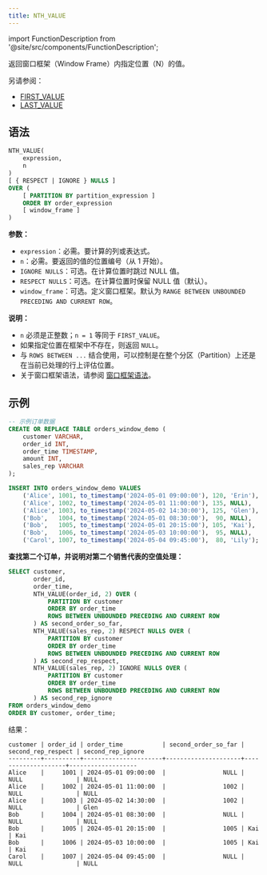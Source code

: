 ```yaml
---
title: NTH_VALUE
---
```


import FunctionDescription from '@site/src/components/FunctionDescription';

<FunctionDescription description="引入或更新于：v1.2.697"/>

返回窗口框架（Window Frame）内指定位置（N）的值。

另请参阅：

- [FIRST_VALUE](first-value.md)
- [LAST_VALUE](last-value.md)

## 语法

```sql
NTH_VALUE(
    expression, 
    n
) 
[ { RESPECT | IGNORE } NULLS ] 
OVER (
    [ PARTITION BY partition_expression ] 
    ORDER BY order_expression 
    [ window_frame ]
)
```

**参数：**
- `expression`：必需。要计算的列或表达式。
- `n`：必需。要返回的值的位置编号（从 1 开始）。
- `IGNORE NULLS`：可选。在计算位置时跳过 NULL 值。
- `RESPECT NULLS`：可选。在计算位置时保留 NULL 值（默认）。
- `window_frame`：可选。定义窗口框架。默认为 `RANGE BETWEEN UNBOUNDED PRECEDING AND CURRENT ROW`。

**说明：**
- `n` 必须是正整数；`n = 1` 等同于 `FIRST_VALUE`。
- 如果指定位置在框架中不存在，则返回 `NULL`。
- 与 `ROWS BETWEEN ...` 结合使用，可以控制是在整个分区（Partition）上还是在当前已处理的行上评估位置。
- 关于窗口框架语法，请参阅 [窗口框架语法](index.md#window-frame-syntax)。

## 示例

```sql
-- 示例订单数据
CREATE OR REPLACE TABLE orders_window_demo (
    customer VARCHAR,
    order_id INT,
    order_time TIMESTAMP,
    amount INT,
    sales_rep VARCHAR
);

INSERT INTO orders_window_demo VALUES
    ('Alice', 1001, to_timestamp('2024-05-01 09:00:00'), 120, 'Erin'),
    ('Alice', 1002, to_timestamp('2024-05-01 11:00:00'), 135, NULL),
    ('Alice', 1003, to_timestamp('2024-05-02 14:30:00'), 125, 'Glen'),
    ('Bob',   1004, to_timestamp('2024-05-01 08:30:00'),  90, NULL),
    ('Bob',   1005, to_timestamp('2024-05-01 20:15:00'), 105, 'Kai'),
    ('Bob',   1006, to_timestamp('2024-05-03 10:00:00'),  95, NULL),
    ('Carol', 1007, to_timestamp('2024-05-04 09:45:00'),  80, 'Lily');
```

**查找第二个订单，并说明对第二个销售代表的空值处理：**

```sql
SELECT customer,
       order_id,
       order_time,
       NTH_VALUE(order_id, 2) OVER (
           PARTITION BY customer
           ORDER BY order_time
           ROWS BETWEEN UNBOUNDED PRECEDING AND CURRENT ROW
       ) AS second_order_so_far,
       NTH_VALUE(sales_rep, 2) RESPECT NULLS OVER (
           PARTITION BY customer
           ORDER BY order_time
           ROWS BETWEEN UNBOUNDED PRECEDING AND CURRENT ROW
       ) AS second_rep_respect,
       NTH_VALUE(sales_rep, 2) IGNORE NULLS OVER (
           PARTITION BY customer
           ORDER BY order_time
           ROWS BETWEEN UNBOUNDED PRECEDING AND CURRENT ROW
       ) AS second_rep_ignore
FROM orders_window_demo
ORDER BY customer, order_time;
```

结果：
```
customer | order_id | order_time           | second_order_so_far | second_rep_respect | second_rep_ignore
---------+----------+----------------------+---------------------+--------------------+-------------------
Alice    |     1001 | 2024-05-01 09:00:00  |                NULL | NULL               | NULL
Alice    |     1002 | 2024-05-01 11:00:00  |                1002 | NULL               | NULL
Alice    |     1003 | 2024-05-02 14:30:00  |                1002 | NULL               | Glen
Bob      |     1004 | 2024-05-01 08:30:00  |                NULL | NULL               | NULL
Bob      |     1005 | 2024-05-01 20:15:00  |                1005 | Kai                | Kai
Bob      |     1006 | 2024-05-03 10:00:00  |                1005 | Kai                | Kai
Carol    |     1007 | 2024-05-04 09:45:00  |                NULL | NULL               | NULL
```
